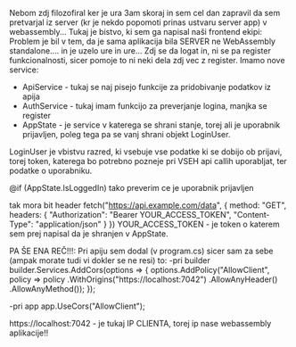Nebom zdj filozofiral ker je ura 3am skoraj in sem cel dan zapravil da sem pretvarjal iz server (kr je nekdo popomoti prinas ustvaru server app) v webassembly... Tukaj je bistvo, ki sem ga napisal naši frontend ekipi:
Problem je bil v tem, da je sama aplikacija bila SERVER ne WebAssembly standalone.... in je uzelo ure in ure... Zdj se da logat in, ni se pa register funkcionalnosti, sicer pomoje to ni neki dela zdj vec z register. Imamo nove service:
- ApiService - tukaj se naj pisejo funkcije za pridobivanje podatkov iz apija
- AuthService - tukaj imam funkcijo za preverjanje logina, manjka se register
- AppState - je service v katerega se shrani stanje, torej ali je uporabnik prijavljen, poleg tega pa se vanj shrani objekt LoginUser. 

LoginUser je vbistvu razred, ki vsebuje vse podatke ki se dobijo ob prijavi, torej token, katerega bo potrebno pozneje pri VSEH api callih uporabljat, ter podatke o uporabniku.

  @if (AppState.IsLoggedIn) tako preverim ce je uporabnik prijavljen


tak mora bit header
fetch("https://api.example.com/data", {
    method: "GET",
    headers: {
        "Authorization": "Bearer YOUR_ACCESS_TOKEN",
        "Content-Type": "application/json"
    }
})
YOUR_ACCESS_TOKEN - je token o katerem sem prej napisal da je shranjen v AppState.

PA ŠE ENA REČ!!!:
Pri apiju sem dodal (v program.cs) sicer sam za sebe (ampak morate tudi vi dokler se ne resi) to:
-pri builder
builder.Services.AddCors(options =>
{
    options.AddPolicy("AllowClient",
        policy => policy
            .WithOrigins("https://localhost:7042")
            .AllowAnyHeader()
            .AllowAnyMethod());
});

-pri app
app.UseCors("AllowClient");

https://localhost:7042 - je tukaj IP CLIENTA, torej ip nase webassembly aplikacije!!


